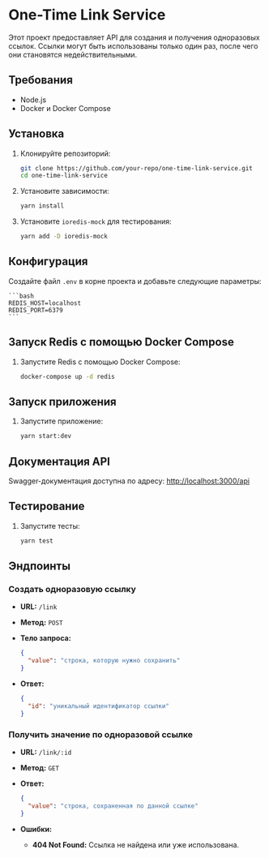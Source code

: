 # One-Time Link Service

Этот проект предоставляет API для создания и получения одноразовых ссылок. Ссылки могут быть использованы только один раз, после чего они становятся недействительными.

## Требования

- Node.js
- Docker и Docker Compose

## Установка

1. Клонируйте репозиторий:

   ```bash
   git clone https://github.com/your-repo/one-time-link-service.git
   cd one-time-link-service
   ```

2. Установите зависимости:

   ```bash
   yarn install
   ```

3. Установите `ioredis-mock` для тестирования:

   ```bash
   yarn add -D ioredis-mock
   ```

## Конфигурация

Создайте файл `.env` в корне проекта и добавьте следующие параметры:

    ```bash
    REDIS_HOST=localhost
    REDIS_PORT=6379
    ```

## Запуск Redis с помощью Docker Compose

1. Запустите Redis с помощью Docker Compose:

   ```bash
   docker-compose up -d redis
   ```

## Запуск приложения

1. Запустите приложение:

   ```bash
   yarn start:dev
   ```

## Документация API

Swagger-документация доступна по адресу: [http://localhost:3000/api](http://localhost:3000/api)

## Тестирование

1. Запустите тесты:

   ```bash
   yarn test
   ```

## Эндпоинты

### Создать одноразовую ссылку

- **URL:** `/link`
- **Метод:** `POST`
- **Тело запроса:**

  ```json
  {
    "value": "строка, которую нужно сохранить"
  }
  ```

- **Ответ:**

  ```json
  {
    "id": "уникальный идентификатор ссылки"
  }
  ```

### Получить значение по одноразовой ссылке

- **URL:** `/link/:id`
- **Метод:** `GET`
- **Ответ:**

  ```json
  {
    "value": "строка, сохраненная по данной ссылке"
  }
  ```

- **Ошибки:**

  - **404 Not Found:** Ссылка не найдена или уже использована.
